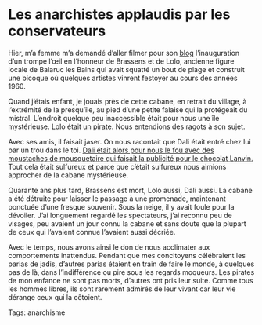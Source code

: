 # Les anarchistes applaudis par les conservateurs

Hier, m’a femme m’a demandé d’aller filmer pour son [blog](http://www.roquerols.fr/) l’inauguration d’un trompe l’œil en l’honneur de Brassens et de Lolo, ancienne figure locale de Balaruc les Bains qui avait squatté un bout de plage et construit une bicoque où quelques artistes vinrent festoyer au cours des années 1960.<span id="more-691"></span>

Quand j’étais enfant, je jouais près de cette cabane, en retrait du village, à l’extrémité de la presqu’île, au pied d’une petite falaise qui la protégeait du mistral. L’endroit quelque peu inaccessible était pour nous une île mystérieuse. Lolo était un pirate. Nous entendions des ragots à son sujet.

Avec ses amis, il faisait jaser. On nous racontait que Dali était entré chez lui par un trou dans le toi. [Dali était alors pour nous le fou avec des moustaches de mousquetaire qui faisait la publicité pour le chocolat Lanvin.](http://www.youtube.com/watch?v=xYWtAdBWtfg) Tout cela était sulfureux et parce que c’était sulfureux nous aimions approcher de la cabane mystérieuse.

Quarante ans plus tard, Brassens est mort, Lolo aussi, Dali aussi. La cabane a été détruite pour laisser le passage à une promenade, maintenant ponctuée d’une fresque souvenir. Sous la neige, il y avait foule pour la dévoiler. J’ai longuement regardé les spectateurs, j’ai reconnu peu de visages, peu avaient un jour connu la cabane et sans doute que la plupart de ceux qui l’avaient connue l’avaient aussi décriée.

Avec le temps, nous avons ainsi le don de nous acclimater aux comportements inattendus. Pendant que mes concitoyens célébraient les parias de jadis, d’autres parias étaient en train de faire le monde, à quelques pas de là, dans l’indifférence ou pire sous les regards moqueurs. Les pirates de mon enfance ne sont pas morts, d’autres ont pris leur suite. Comme tous les hommes libres, ils sont rarement admirés de leur vivant car leur vie dérange ceux qui la côtoient.

Tags: anarchisme